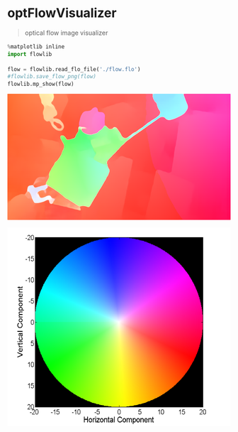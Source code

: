 
# optFlowVisualizer

>optical flow image visualizer

```python
%matplotlib inline
import flowlib

flow = flowlib.read_flo_file('./flow.flo')
#flowlib.save_flow_png(flow)
flowlib.mp_show(flow)
```
![demo](./test.png)

![optical flow](./legend_flow.png)

